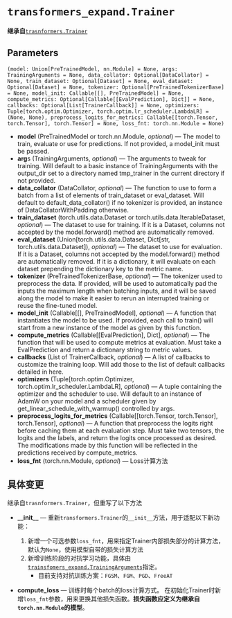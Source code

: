 # `transformers_expand.Trainer`
**继承自**[`trasnformers.Trainer`](https://huggingface.co/docs/transformers/v4.24.0/en/main_classes/trainer#trainer)
## Parameters

`(model: Union[PreTrainedModel, nn.Module] = None,
args: TrainingArguments = None,
data_collator: Optional[DataCollator] = None,
train_dataset: Optional[Dataset] = None,
eval_dataset: Optional[Dataset] = None,
tokenizer: Optional[PreTrainedTokenizerBase] = None,
model_init: Callable[[], PreTrainedModel] = None,
compute_metrics: Optional[Callable[[EvalPrediction], Dict]] = None,
callbacks: Optional[List[TrainerCallback]] = None,
optimizers: Tuple[torch.optim.Optimizer, torch.optim.lr_scheduler.LambdaLR] = (None, None),
preprocess_logits_for_metrics: Callable[[torch.Tensor, torch.Tensor], torch.Tensor] = None,
loss_fnt: torch.nn.Module = None)`

* **model** (PreTrainedModel or torch.nn.Module, *optional*) — The model to train, evaluate or use for predictions. If not
  provided, a model_init must be passed.
* **arg**s (TrainingArguments, *optional*) — The arguments to tweak for training. Will default to a basic instance of
  TrainingArguments with the output_dir set to a directory named tmp_trainer in the current directory if not provided.
* **data_collator** (DataCollator, *optional*) — The function to use to form a batch from a list of elements of
  train_dataset or eval_dataset. Will default to default_data_collator() if no tokenizer is provided, an instance of
  DataCollatorWithPadding otherwise.
* **train_dataset** (torch.utils.data.Dataset or torch.utils.data.IterableDataset, *optional*) — The dataset to use for
  training. If it is a Dataset, columns not accepted by the model.forward() method are automatically removed.
* **eval_dataset** (Union[torch.utils.data.Dataset, Dict[str, torch.utils.data.Dataset]), *optional*) — The dataset to use
  for evaluation. If it is a Dataset, columns not accepted by the model.forward() method are automatically removed. If
  it is a dictionary, it will evaluate on each dataset prepending the dictionary key to the metric name.
* **tokenizer** (PreTrainedTokenizerBase, *optional*) — The tokenizer used to preprocess the data. If provided, will be
  used to automatically pad the inputs the maximum length when batching inputs, and it will be saved along the model to
  make it easier to rerun an interrupted training or reuse the fine-tuned model.
* **model_init** (Callable[[], PreTrainedModel], *optional*) — A function that instantiates the model to be used. If
  provided, each call to train() will start from a new instance of the model as given by this function.
* **compute_metrics** (Callable[[EvalPrediction], Dict], *optional*) — The function that will be used to compute metrics
  at evaluation. Must take a EvalPrediction and return a dictionary string to metric values.
* **callbacks** (List of TrainerCallback, *optional*) — A list of callbacks to customize the training loop. Will add those
  to the list of default callbacks detailed in here.
* **optimizers** (Tuple[torch.optim.Optimizer, torch.optim.lr_scheduler.LambdaLR], *optional*) — A tuple containing the
  optimizer and the scheduler to use. Will default to an instance of AdamW on your model and a scheduler given by
  get_linear_schedule_with_warmup() controlled by args.
* **preprocess_logits_for_metrics** (Callable[[torch.Tensor, torch.Tensor], torch.Tensor], *optional*) — A function that
  preprocess the logits right before caching them at each evaluation step. Must take two tensors, the logits and the
  labels, and return the logits once processed as desired. The modifications made by this function will be reflected in
  the predictions received by compute_metrics.
* **loss_fnt** (torch.nn.Module, *optional*) — Loss计算方法


## 具体变更

继承自`trasnformers.Trainer`，但重写了以下方法

* **\_\_init\_\_**  —  重新`transformers.Trainer`的`__init__`方法，用于适配以下新功能：
  1. 新增一个可选参数`loss_fnt`，用来指定Trainer内部损失部分的计算方法，默认为`None`，使用模型自带的损失计算方法
  2. 新增训练阶段的对抗学习功能，具体由[`trainsfomers_expand.TrainingArguments`](https://github.com/casuallyName/transformers_expand/blob/master/docs/TrainingArguments.md)指定。
     * 目前支持对抗训练方案：`FGSM`、`FGM`、`PGD`、`FreeAT`

* **compute_loss** — 训练时每个batch的loss计算方式。 在初始化Trainer时新增`loss_fnt`参数，用来更换其他损失函数。**损失函数应定义为继承自`torch.nn.Module`的模型**。
